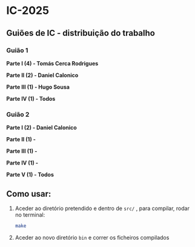 # IC-2025
## Guiões de IC - distribuição do trabalho 
### Guião 1

**Parte I (4) - Tomás Cerca Rodrigues**

**Parte II (2) - Daniel Calonico**

**Parte III (1) - Hugo Sousa**

**Parte IV (1) - Todos**

### Guião 2

**Parte I (2) - Daniel Calonico**

**Parte II (1) -**

**Parte III (1) -**

**Parte IV (1) -**

**Parte V (1) - Todos**

## Como usar:

1. Aceder ao diretório pretendido e dentro de ```src/``` , para compilar, rodar no terminal:

   ```bash
   make
    ```
2. Aceder ao novo diretório ```bin``` e correr os ficheiros compilados

